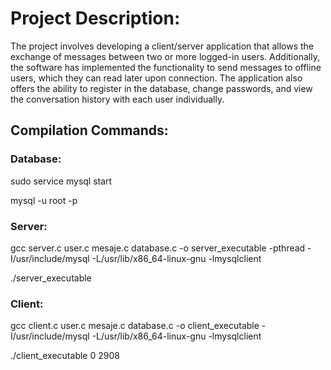 # Project Description:

The project involves developing a client/server application that allows the exchange of messages between two or more logged-in users. Additionally, the software has implemented the functionality to send messages to offline users, which they can read later upon connection. The application also offers the ability to register in the database, change passwords, and view the conversation history with each user individually.


## Compilation Commands:

### Database:

sudo service mysql start

mysql -u root -p

### Server:

gcc server.c user.c mesaje.c database.c -o server_executable -pthread -I/usr/include/mysql -L/usr/lib/x86_64-linux-gnu -lmysqlclient

./server_executable


### Client:

gcc client.c user.c mesaje.c database.c -o client_executable -I/usr/include/mysql -L/usr/lib/x86_64-linux-gnu -lmysqlclient  

./client_executable 0 2908
